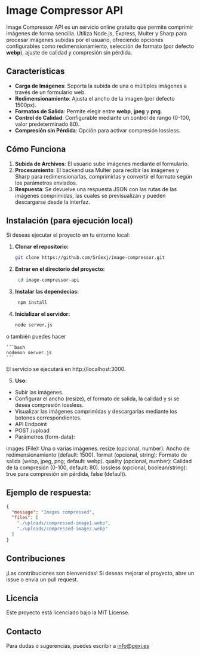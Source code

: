 # Image Compressor API

Image Compressor API es un servicio online gratuito que permite comprimir imágenes de forma sencilla. Utiliza Node.js, Express, Multer y Sharp para procesar imágenes subidas por el usuario, ofreciendo opciones configurables como redimensionamiento, selección de formato (por defecto **webp**), ajuste de calidad y compresión sin pérdida.

## Características

- **Carga de Imágenes**: Soporta la subida de una o múltiples imágenes a través de un formulario web.
- **Redimensionamiento**: Ajusta el ancho de la imagen (por defecto 1500px).
- **Formatos de Salida**: Permite elegir entre **webp**, **jpeg** y **png**.
- **Control de Calidad**: Configurable mediante un control de rango (0-100, valor predeterminado 80).
- **Compresión sin Pérdida**: Opción para activar compresión lossless.

## Cómo Funciona

1. **Subida de Archivos**: El usuario sube imágenes mediante el formulario.
2. **Procesamiento**: El backend usa Multer para recibir las imágenes y Sharp para redimensionarlas, comprimirlas y convertir el formato según los parámetros enviados.
3. **Respuesta**: Se devuelve una respuesta JSON con las rutas de las imágenes comprimidas, las cuales se previsualizan y pueden descargarse desde la interfaz.

## Instalación (para ejecución local)

Si deseas ejecutar el proyecto en tu entorno local:

1. **Clonar el repositorio:**
   ```bash
   git clone https://github.com/SrGexj/image-compressor.git

2. **Entrar en el directorio del  proyecto:**
   ```bash
    cd image-compressor-api

3. **Instalar las dependecias:**
   ```bash
    npm install 

4. **Inicializar el servidor:**
    ```bash
    node server.js  
    ```
  o también puedes hacer 

    ```bash
    nodemon server.js  
    ```
El servicio se ejecutará en http://localhost:3000.

5. **Uso:**

 - Subir las imágenes.
 - Configurar el ancho (resize), el formato de salida, la calidad y si se desea compresión lossless.
 - Visualizar las imágenes comprimidas y descargarlas mediante los botones correspondientes.
 - API Endpoint
 - POST /upload
 - Parámetros (form-data):

images (File): Una o varias imágenes.
resize (opcional, number): Ancho de redimensionamiento (default: 1500).
format (opcional, string): Formato de salida (webp, jpeg, png; default: webp).
quality (opcional, number): Calidad de la compresión (0-100, default: 80).
lossless (opcional, boolean/string): true para compresión sin pérdida, false (default).

## Ejemplo de respuesta:

  ```json 
  {
    "message": "Images compressed",
    "files": [
      "./uploads/compressed-image1.webp",
      "./uploads/compressed-image2.webp"
    ]
  }
```
## Contribuciones
¡Las contribuciones son bienvenidas! Si deseas mejorar el proyecto, abre un issue o envía un pull request.

## Licencia
Este proyecto está licenciado bajo la MIT License.

## Contacto
Para dudas o sugerencias, puedes escribir a info@gexj.es